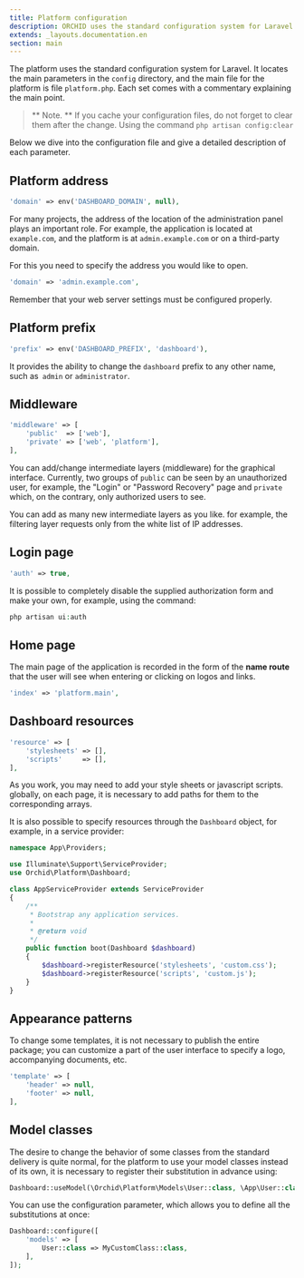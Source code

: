 ```yaml
---
title: Platform configuration
description: ORCHID uses the standard configuration system for Laravel.
extends: _layouts.documentation.en
section: main
---
```


The platform uses the standard configuration system for Laravel.
It locates the main parameters in the `config` directory, and the main file for the platform is
file `platform.php`. Each set comes with a commentary explaining the main point.

> ** Note. ** If you cache your configuration files, do not forget to clear them after the change. Using the command `php artisan config:clear`

Below we dive into the configuration file and give a detailed description of each parameter.

## Platform address

```php
'domain' => env('DASHBOARD_DOMAIN', null),
```

For many projects, the address of the location of the administration panel plays an important role.
For example, the application is located at `example.com`, and the platform is at `admin.example.com` or on a third-party domain.

For this you need to specify the address you would like to open.

```php
'domain' => 'admin.example.com',
```
 
Remember that your web server settings must be configured properly.


## Platform prefix


```php
'prefix' => env('DASHBOARD_PREFIX', 'dashboard'),
```
 
It provides the ability to change the `dashboard` prefix to any other name, such as` admin` or `administrator`.


## Middleware

```php
'middleware' => [
    'public'  => ['web'],
    'private' => ['web', 'platform'],
],
```

You can add/change intermediate layers (middleware) for the graphical interface.
Currently, two groups of `public` can be seen by an unauthorized user,
for example, the "Login" or "Password Recovery" page and `private` which, on the contrary, only authorized users to see.


You can add as many new intermediate layers as you like.
for example, the filtering layer requests only from the white list of IP addresses.


## Login page

```php
'auth' => true,
```

It is possible to completely disable the supplied authorization form and make your own, for example, using the command:

```php
php artisan ui:auth
```

## Home page

The main page of the application is recorded in the form of the **name route** that the user will see when entering or clicking on logos and links.
```php
'index' => 'platform.main',
```

## Dashboard resources


```php
'resource' => [
    'stylesheets' => [],
    'scripts'     => [],
],
```

As you work, you may need to add your style sheets or javascript scripts.
globally, on each page, it is necessary to add paths for them to the corresponding arrays.

It is also possible to specify resources through the `Dashboard` object, for example, in a service provider:


```php
namespace App\Providers;

use Illuminate\Support\ServiceProvider;
use Orchid\Platform\Dashboard;

class AppServiceProvider extends ServiceProvider
{
    /**
     * Bootstrap any application services.
     *
     * @return void
     */
    public function boot(Dashboard $dashboard)
    {
        $dashboard->registerResource('stylesheets', 'custom.css');
        $dashboard->registerResource('scripts', 'custom.js');
    }
}
```


## Appearance patterns

To change some templates, it is not necessary to publish the entire package; you can customize a part of the user interface to specify a logo, accompanying documents, etc.

```php
'template' => [
    'header' => null,
    'footer' => null,
],
```


## Model classes

The desire to change the behavior of some classes from the standard delivery is quite normal, for the platform to use your model classes instead of its own, it is necessary to register their substitution in advance using:

```php
Dashboard::useModel(\Orchid\Platform\Models\User::class, \App\User::class);
```

You can use the configuration parameter, which allows you to define all the substitutions at once:

```php
Dashboard::configure([
    'models' => [
        User::class => MyCustomClass::class,
    ],
]);
```
